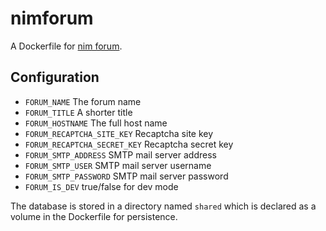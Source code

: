 # nimforum

A Dockerfile for [nim forum](https://github.com/nim-lang/nimforum).

## Configuration

- `FORUM_NAME` The forum name
- `FORUM_TITLE` A shorter title
- `FORUM_HOSTNAME` The full host name
- `FORUM_RECAPTCHA_SITE_KEY` Recaptcha site key
- `FORUM_RECAPTCHA_SECRET_KEY` Recaptcha secret key
- `FORUM_SMTP_ADDRESS` SMTP mail server address
- `FORUM_SMTP_USER` SMTP mail server username
- `FORUM_SMTP_PASSWORD` SMTP mail server password
- `FORUM_IS_DEV` true/false for dev mode

The database is stored in a directory named `shared` which is declared as a
volume in the Dockerfile for persistence.
